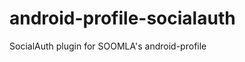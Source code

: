 android-profile-socialauth
==========================

SocialAuth plugin for SOOMLA's android-profile
